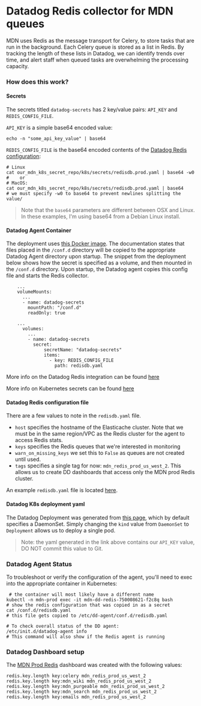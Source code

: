 
# Datadog Redis collector for MDN queues

MDN uses Redis as the message transport for Celery, to store tasks that are run
in the background. Each Celery queue is stored as a list in Redis. By tracking
the length of these lists in Datadog, we can identify trends over time, and
alert staff when queued tasks are overwhelming the processing capacity.

### How does this work?

#### Secrets

The secrets titled `datadog-secrets` has 2 key/value pairs: `API_KEY` and `REDIS_CONFIG_FILE`. 

`API_KEY` is a simple base64 encoded value:

```
echo -n "some_api_key_value" | base64
```

`REDIS_CONFIG_FILE` is the base64 encoded contents of the [Datadog Redis configuration](https://docs.datadoghq.com/integrations/redisdb/):

```
# Linux
cat our_mdn_k8s_secret_repo/k8s/secrets/redisdb.prod.yaml | base64 -w0
#    or
# MacOS:
cat our_mdn_k8s_secret_repo/k8s/secrets/redisdb.prod.yaml | base64
# we must specify -w0 to base64 to prevent newlines splitting the value/
```

> Note that the `base64` parameters are different between OSX and Linux. In these examples, I'm using base64 from a Debian Linux install.

#### Datadog Agent Container

The deployment uses [this Docker image](https://github.com/DataDog/docker-dd-agent). The documentation states that files placed in the `/conf.d` directory will be copied to the appropriate Datadog Agent directory upon startup. The snippet from the deployment below shows how the secret is specified as a volume, and then mounted in the `/conf.d` directory. Upon startup, the Datadog agent copies this config file and starts the Redis collector.

```
    ...
    volumeMounts:
      ...
      - name: datadog-secrets
        mountPath: "/conf.d"
        readOnly: true

    ...
      volumes:
        ...
        - name: datadog-secrets
          secret:
              secretName: "datadog-secrets"
              items:
                - key: REDIS_CONFIG_FILE
                  path: redisdb.yaml
```

More info on the Datadog Redis integration can be found [here](https://docs.datadoghq.com/integrations/redisdb/)

More info on Kubernetes secrets can be found [here](https://kubernetes.io/docs/concepts/configuration/secret/)

#### Datadog Redis configuration file

There are a few values to note in the `redisdb.yaml` file. 

- `host` specifies the hostname of the Elasticache cluster. Note that we must be in the same region/VPC as the Redis cluster for the agent to access Redis stats.
- `keys` specifies the Redis queues that we're interested in monitoring
- `warn_on_missing_keys` we set this to `False` as queues are not created until used.
- `tags` specifies a single tag for now: `mdn_redis_prod_us_west_2`. This allows us to create DD dashboards that access only the MDN prod Redis cluster. 

An example `redisdb.yaml` file is located [here](https://github.com/Datadog/integrations-core/blob/master/redisdb/conf.yaml.example).

#### Datadog K8s deployment yaml

The Datadog Deployment was generated from [this page](https://app.datadoghq.com/account/settings#agent/kubernetes), which by default specifies a DaemonSet. Simply changing the `kind` value from `DaemonSet` to `Deployment` allows us to deploy a single pod. 

> Note: the yaml generated in the link above contains our `API_KEY` value, DO NOT commit this value to Git.


### Datadog Agent Status

To troubleshoot or verify the configuration of the agent, you'll need to exec into the appropriate container in Kubernetes:

```
 # the container will most likely have a different name
kubectl -n mdn-prod exec -it mdn-dd-redis-750008621-f2c8q bash
# show the redis configuration that was copied in as a secret
cat /conf.d/redisdb.yaml
# this file gets copied to /etc/dd-agent/conf.d/redisdb.yaml

# To check overall status of the DD agent:
/etc/init.d/datadog-agent info
# This command will also show if the Redis agent is running
```


### Datadog Dashboard setup

The [MDN Prod Redis](https://app.datadoghq.com/dash/373636/mdn-prod-redis?live=true&page=0&is_auto=false&from_ts=1507135007940&to_ts=1507138607940&tile_size=m) dashboard was created with the following values:

```
redis.key.length key:celery mdn_redis_prod_us_west_2
redis.key.length key:mdn_wiki mdn_redis_prod_us_west_2
redis.key.length key:mdn_purgeable mdn_redis_prod_us_west_2
redis.key.length key:mdn_search mdn_redis_prod_us_west_2
redis.key.length key:emails mdn_redis_prod_us_west_2
```

